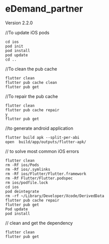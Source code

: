 # eDemand_partner
Version 2.2.0


//To update iOS pods
```shell
cd ios
pod init
pod install
pod update
cd ..
```

//To clean the pub cache 
```shell
flutter clean
flutter pub cache clean
flutter pub get
```

//To repair the pub cache 
```shell
flutter clean
flutter pub cache repair 
y
flutter pub get
```

//to generate android application 
```shell
flutter build apk --split-per-abi
open  build/app/outputs/flutter-apk/
```

// to solve most common iOS errors
```shell
flutter clean
rm -Rf ios/Pods
rm -Rf ios/.symlinks
rm -Rf ios/Flutter/Flutter.framework
rm -Rf Flutter/Flutter.podspec
rm ios/podfile.lock
cd ios 
pod deintegrate
rm -rf ~/Library/Developer/Xcode/DerivedData
flutter pub cache repair
flutter pub get 
Pod update 
pod install 
```

// clean and get the dependency
```shell
flutter clean
flutter pub get
```

